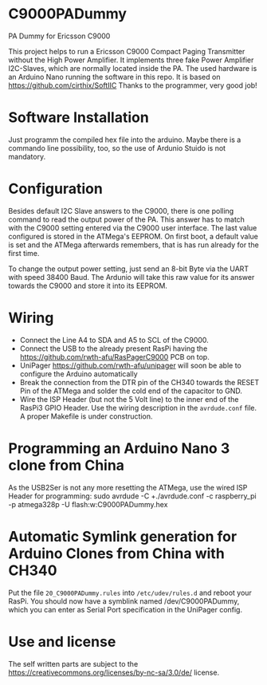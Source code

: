 # C9000PADummy
PA Dummy for Ericsson C9000

This project helps to run a Ericsson C9000 Compact Paging Transmitter without the High Power Amplifier. It implements three fake Power Amplifier I2C-Slaves, which are normally located inside the PA. The used hardware is an Arduino Nano running the software in this repo. It is based on https://github.com/cirthix/SoftIIC  Thanks to the programmer, very good job!

# Software Installation
Just programm the compiled hex file into the arduino. Maybe there is a commando line possibility, too, so the use of Ardunio Stuido is not mandatory.

# Configuration
Besides default I2C Slave answers to the C9000, there is one polling command to read the output power of the PA. This answer has to match with the C9000 setting entered via the C9000 user interface. The last value configured is stored in the ATMega's EEPROM. On first boot, a default value is set and the ATMega afterwards remembers, that is has run already for the first time.

To change the output power setting, just send an 8-bit Byte via the UART with speed 38400 Baud. The Ardunio will take this raw value for its answer towards the C9000 and store it into its EEPROM.

# Wiring
- Connect the Line A4 to SDA and A5 to SCL of the C9000.
- Connect the USB to the already present RasPi having the https://github.com/rwth-afu/RasPagerC9000 PCB on top.
- UniPager https://github.com/rwth-afu/unipager will soon be able to configure the Arduino automatically
- Break the connection from the DTR pin of the CH340 towards the RESET Pin of the ATMega and solder the cold end of the capacitor to GND.
- Wire the ISP Header (but not the 5 Volt line) to the inner end of the RasPi3 GPIO Header. Use the wiring description in the ``avrdude.conf`` file. A proper Makefile is under construction.

# Programming an Arduino Nano 3 clone from China
As the USB2Ser is not any more resetting the ATMega, use the wired ISP Header for programming:
sudo avrdude -C +./avrdude.conf -c raspberry_pi -p atmega328p -U flash:w:C9000PADummy.hex

# Automatic Symlink generation for Arduino Clones from China with CH340
Put the file ``20_C9000PADummy.rules`` into ``/etc/udev/rules.d`` and reboot your RasPi. You should now have a symblink named /dev/C9000PADummy, which you can enter as Serial Port specification in the UniPager config.

# Use and license
The self written parts are subject to the https://creativecommons.org/licenses/by-nc-sa/3.0/de/ license.
